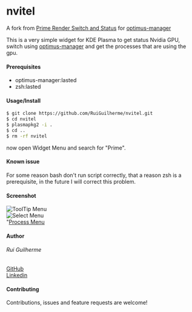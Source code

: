 # nvitel
A fork from [Prime Render Switch and Status](https://store.kde.org/p/1425330/) for [optimus-manager](https://github.com/Askannz/optimus-manager)

This is a very simple widget for KDE Plasma to get status Nvidia GPU, switch using [optimus-manager](https://github.com/Askannz/optimus-manager) and get the processes that are using the gpu.

#### Prerequisites
<ul>
<li>optimus-manager:lasted</li>
<li>zsh:lasted</li>
</ul> 

#### Usage/Install

```bash
$ git clone https://github.com/RuiGuilherme/nvitel.git
$ cd nvitel
$ plasmapkg2 -i .                         
$ cd ..
$ rm -rf nvitel
```

now open Widget Menu and search for "Prime".

#### Known issue
For some reason bash don't run script correctly, that a reason zsh is a prerequisite, in the future I will correct this problem.

#### Screenshot
![ToolTip Menu](https://i.imgur.com/tLFrNMb.png)
<br />
![Select Menu](https://i.imgur.com/Pe9Wvb2.png)
<br />
"[Process Menu](https://i.imgur.com/paDrdGe.png)

#### Author
###### Rui Guilherme
[GitHub](https://github.com/RuiGuilherme/)
<br />
[Linkedin](https://www.linkedin.com/in/rui-guilherme/)

#### Contributing
Contributions, issues and feature requests are welcome!
